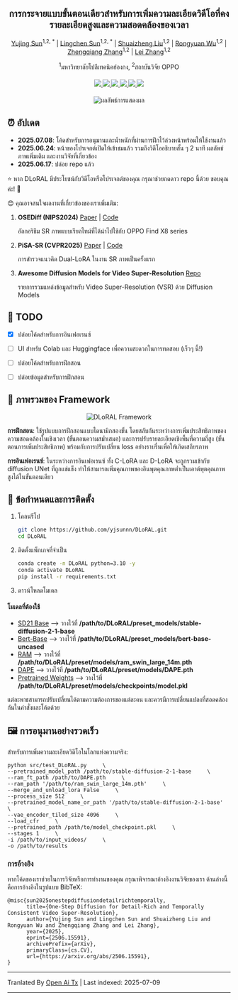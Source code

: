 <div align="center">
<h2>การกระจายแบบขั้นตอนเดียวสำหรับการเพิ่มความละเอียดวิดีโอที่คงรายละเอียดสูงและความสอดคล้องของเวลา</h2>

[Yujing Sun](https://yjsunnn.github.io/)<sup>1,2, *</sup> | 
[Lingchen Sun](https://scholar.google.com/citations?hl=zh-CN&tzom=-480&user=ZCDjTn8AAAAJ)<sup>1,2, *</sup> | 
[Shuaizheng Liu](https://scholar.google.com/citations?user=wzdCc-QAAAAJ&hl=en)<sup>1,2</sup> | 
[Rongyuan Wu](https://scholar.google.com/citations?user=A-U8zE8AAAAJ&hl=zh-CN)<sup>1,2</sup> | 
[Zhengqiang Zhang](https://scholar.google.com.tw/citations?user=UX26wSMAAAAJ&hl=en)<sup>1,2</sup> | 
[Lei Zhang](https://www4.comp.polyu.edu.hk/~cslzhang)<sup>1,2</sup>

<sup>1</sup>มหาวิทยาลัยโปลีเทคนิคฮ่องกง, <sup>2</sup>สถาบันวิจัย OPPO
</div>

<div>
    <h4 align="center">
        <a href="https://yjsunnn.github.io/DLoRAL-project/" target='_blank'>
        <img src="https://img.shields.io/badge/💡-Project%20Page-gold">
        </a>
        <a href="https://arxiv.org/pdf/2506.15591" target='_blank'>
        <img src="https://img.shields.io/badge/arXiv-2312.06640-b31b1b.svg">
        </a>
        <a href="https://www.youtube.com/embed/Jsk8zSE3U-w?si=jz1Isdzxt_NqqDFL&vq=hd1080" target='_blank'>
        <img src="https://img.shields.io/badge/Demo%20Video-%23FF0000.svg?logo=YouTube&logoColor=white">
        </a>
        <a href="https://www.youtube.com/embed/xzZL8X10_KU?si=vOB3chIa7Zo0l54v" target="_blank">
        <img src="https://img.shields.io/badge/2--Min%20Explainer-brightgreen?logo=YouTube&logoColor=white">
        </a>
        </a>
        <a href="https://github.com/yjsunnn/Awesome-video-super-resolution-diffusion" target="_blank">
        <img src="https://img.shields.io/badge/GitHub-Awesome--VSR--Diffusion-181717.svg?logo=github&logoColor=white">
        </a>
<!--         <a href="https://www.youtube.com/embed/Jsk8zSE3U-w?si=jz1Isdzxt_NqqDFL&vq=hd1080" target='_blank'>
        <img src="https://img.shields.io/badge/1--Min%20Algorithm%20Explainer-%23FF0000.svg?logo=YouTube&logoColor=white">
        </a> -->
        <a href="https://github.com/yjsunnn/DLoRAL" target='_blank' style="text-decoration: none;"><img src="https://visitor-badge.laobi.icu/badge?page_id=yjsunnn/DLoRAL"></a>
    </h4>
</div>

<p align="center">

<img src="https://raw.githubusercontent.com/yjsunnn/DLoRAL/main/assets/visual_results.svg" alt="ผลลัพธ์การแสดงผล">

</p>

## ⏰ อัปเดต

- **2025.07.08**: โค้ดสำหรับการอนุมานและน้ำหนักที่ผ่านการฝึกไว้ล่วงหน้าพร้อมให้ใช้งานแล้ว
- **2025.06.24**: หน้าของโปรเจกต์เปิดให้เข้าชมแล้ว รวมถึงวิดีโออธิบายสั้น ๆ 2 นาที ผลลัพธ์ภาพเพิ่มเติม และงานวิจัยที่เกี่ยวข้อง
- **2025.06.17**: ปล่อย repo แล้ว

:star: หาก DLoRAL มีประโยชน์กับวิดีโอหรือโปรเจกต์ของคุณ กรุณาช่วยกดดาว repo นี้ด้วย ขอบคุณค่ะ! :hugs:

😊 คุณอาจสนใจผลงานที่เกี่ยวข้องของเราเพิ่มเติม:

1. **OSEDiff (NIPS2024)** [Paper](https://arxiv.org/abs/2406.08177) | [Code](https://github.com/cswry/OSEDiff/)  

   อัลกอริธึม SR ภาพแบบเรียลไทม์ที่ได้นำไปใช้กับ OPPO Find X8 series

2. **PiSA-SR (CVPR2025)** [Paper](https://arxiv.org/pdf/2412.03017) | [Code](https://github.com/csslc/PiSA-SR) 

   การสำรวจแนวคิด Dual-LoRA ในงาน SR ภาพเป็นครั้งแรก

3. **Awesome Diffusion Models for Video Super-Resolution** [Repo](https://github.com/yjsunnn/Awesome-video-super-resolution-diffusion)

   รายการรวมแหล่งข้อมูลสำหรับ Video Super-Resolution (VSR) ด้วย Diffusion Models
## 👀 TODO
- [x] ปล่อยโค้ดสำหรับการอินเฟอเรนซ์
- [ ] UI สำหรับ Colab และ Huggingface เพื่อความสะดวกในการทดสอบ (เร็วๆ นี้!)
- [ ] ปล่อยโค้ดสำหรับการฝึกสอน
- [ ] ปล่อยข้อมูลสำหรับการฝึกสอน


## 🌟 ภาพรวมของ Framework

<p align="center">

<img src="https://raw.githubusercontent.com/yjsunnn/DLoRAL/main/assets/pipeline.svg" alt="DLoRAL Framework">

</p>

**การฝึกสอน**: ใช้รูปแบบการฝึกสอนแบบไดนามิกสองขั้น โดยสลับกันระหว่างการเพิ่มประสิทธิภาพของความสอดคล้องในเชิงเวลา (ขั้นตอนความสม่ำเสมอ) และการปรับรายละเอียดเชิงพื้นที่ความถี่สูง (ขั้นตอนการเพิ่มประสิทธิภาพ) พร้อมกับการปรับเปลี่ยน loss อย่างราบรื่นเพื่อให้เกิดเสถียรภาพ

**การอินเฟอเรนซ์**: ในระหว่างการอินเฟอเรนซ์ ทั้ง C-LoRA และ D-LoRA จะถูกรวมเข้ากับ diffusion UNet ที่ถูกแช่แข็ง ทำให้สามารถเพิ่มคุณภาพของอินพุตคุณภาพต่ำเป็นเอาต์พุตคุณภาพสูงได้ในขั้นตอนเดียว
## 🔧 ข้อกำหนดและการติดตั้ง

1. โคลนรีโป
    ```bash
    git clone https://github.com/yjsunnn/DLoRAL.git
    cd DLoRAL
    ```

2. ติดตั้งแพ็กเกจที่จำเป็น
    ```bash
    conda create -n DLoRAL python=3.10 -y
    conda activate DLoRAL
    pip install -r requirements.txt
    ```

3. ดาวน์โหลดโมเดล 
#### โมเดลที่ต้องใช้
* [SD21 Base](https://huggingface.co/stabilityai/stable-diffusion-2-1-base) --> วางไว้ที่ **/path/to/DLoRAL/preset_models/stable-diffusion-2-1-base**
* [Bert-Base](https://huggingface.co/google-bert/bert-base-uncased) --> วางไว้ที่ **/path/to/DLoRAL/preset_models/bert-base-uncased**
* [RAM](https://huggingface.co/spaces/xinyu1205/recognize-anything/blob/main/ram_swin_large_14m.pth) --> วางไว้ที่ **/path/to/DLoRAL/preset/models/ram_swin_large_14m.pth**
* [DAPE](https://drive.google.com/file/d/1KIV6VewwO2eDC9g4Gcvgm-a0LDI7Lmwm/view?usp=drive_link) --> วางไว้ที่ **/path/to/DLoRAL/preset/models/DAPE.pth**
* [Pretrained Weights](https://drive.google.com/file/d/1vpcaySpRx_K-tXq2D2EBqFZ-03Foky8G/view?usp=sharing) --> วางไว้ที่ **/path/to/DLoRAL/preset/models/checkpoints/model.pkl**

แต่ละพาธสามารถปรับเปลี่ยนได้ตามความต้องการของแต่ละคน และควรมีการเปลี่ยนแปลงที่สอดคล้องกันในคำสั่งและโค้ดด้วย
## 🖼️ การอนุมานอย่างรวดเร็ว
สำหรับการเพิ่มความละเอียดวิดีโอในโลกแห่งความจริง:

```
python src/test_DLoRAL.py     \
--pretrained_model_path /path/to/stable-diffusion-2-1-base     \
--ram_ft_path /path/to/DAPE.pth     \
--ram_path '/path/to/ram_swin_large_14m.pth'     \
--merge_and_unload_lora False     \
--process_size 512     \
--pretrained_model_name_or_path '/path/to/stable-diffusion-2-1-base'     \
--vae_encoder_tiled_size 4096     \
--load_cfr     \
--pretrained_path /path/to/model_checkpoint.pkl     \
--stages 1     \
-i /path/to/input_videos/     \
-o /path/to/results
```
### การอ้างอิง
หากโค้ดของเราช่วยในการวิจัยหรือการทำงานของคุณ กรุณาพิจารณาอ้างอิงงานวิจัยของเรา
ด้านล่างนี้คือการอ้างอิงในรูปแบบ BibTeX:

```
@misc{sun2025onestepdiffusiondetailrichtemporally,
      title={One-Step Diffusion for Detail-Rich and Temporally Consistent Video Super-Resolution}, 
      author={Yujing Sun and Lingchen Sun and Shuaizheng Liu and Rongyuan Wu and Zhengqiang Zhang and Lei Zhang},
      year={2025},
      eprint={2506.15591},
      archivePrefix={arXiv},
      primaryClass={cs.CV},
      url={https://arxiv.org/abs/2506.15591}, 
}
```

---

Tranlated By [Open Ai Tx](https://github.com/OpenAiTx/OpenAiTx) | Last indexed: 2025-07-09

---
